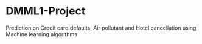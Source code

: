 # DMML1-Project
Prediction on Credit card defaults, Air pollutant and Hotel cancellation using Machine learning algorithms
